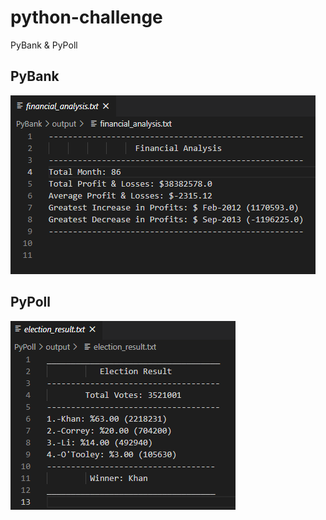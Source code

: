 # python-challenge
PyBank &amp; PyPoll

## PyBank

![Revenue](PyBank/images/financial_analysis.png)

## PyPoll

![Vote Counting](/Pypoll/images/election_result.png)

